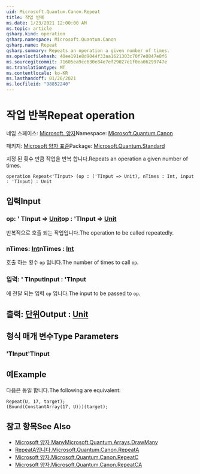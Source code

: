 ```yaml
---
uid: Microsoft.Quantum.Canon.Repeat
title: 작업 반복
ms.date: 1/23/2021 12:00:00 AM
ms.topic: article
qsharp.kind: operation
qsharp.namespace: Microsoft.Quantum.Canon
qsharp.name: Repeat
qsharp.summary: Repeats an operation a given number of times.
ms.openlocfilehash: 40ee191e8d9044f33aa1621303c70f7e0847e8f6
ms.sourcegitcommit: 71605ea9cc630e84e7ef29027e1f0ea06299747e
ms.translationtype: MT
ms.contentlocale: ko-KR
ms.lasthandoff: 01/26/2021
ms.locfileid: "98852240"
---
```

# <a name="repeat-operation"></a><span data-ttu-id="05929-102">작업 반복</span><span class="sxs-lookup"><span data-stu-id="05929-102">Repeat operation</span></span>

<span data-ttu-id="05929-103">네임 스페이스: [Microsoft. 양자](xref:Microsoft.Quantum.Canon)</span><span class="sxs-lookup"><span data-stu-id="05929-103">Namespace: [Microsoft.Quantum.Canon](xref:Microsoft.Quantum.Canon)</span></span>

<span data-ttu-id="05929-104">패키지: [Microsoft 양자 표준](https://nuget.org/packages/Microsoft.Quantum.Standard)</span><span class="sxs-lookup"><span data-stu-id="05929-104">Package: [Microsoft.Quantum.Standard](https://nuget.org/packages/Microsoft.Quantum.Standard)</span></span>


<span data-ttu-id="05929-105">지정 된 횟수 만큼 작업을 반복 합니다.</span><span class="sxs-lookup"><span data-stu-id="05929-105">Repeats an operation a given number of times.</span></span>

```qsharp
operation Repeat<'TInput> (op : ('TInput => Unit), nTimes : Int, input : 'TInput) : Unit
```


## <a name="input"></a><span data-ttu-id="05929-106">입력</span><span class="sxs-lookup"><span data-stu-id="05929-106">Input</span></span>

### <a name="op--tinput--unit"></a><span data-ttu-id="05929-107">op: ' TInput => [Unit](xref:microsoft.quantum.lang-ref.unit)</span><span class="sxs-lookup"><span data-stu-id="05929-107">op : 'TInput => [Unit](xref:microsoft.quantum.lang-ref.unit)</span></span> 

<span data-ttu-id="05929-108">반복적으로 호출 되는 작업입니다.</span><span class="sxs-lookup"><span data-stu-id="05929-108">The operation to be called repeatedly.</span></span>


### <a name="ntimes--int"></a><span data-ttu-id="05929-109">nTimes: [Int](xref:microsoft.quantum.lang-ref.int)</span><span class="sxs-lookup"><span data-stu-id="05929-109">nTimes : [Int](xref:microsoft.quantum.lang-ref.int)</span></span>

<span data-ttu-id="05929-110">호출 하는 횟수 `op` 입니다.</span><span class="sxs-lookup"><span data-stu-id="05929-110">The number of times to call `op`.</span></span>


### <a name="input--tinput"></a><span data-ttu-id="05929-111">입력: ' TInput</span><span class="sxs-lookup"><span data-stu-id="05929-111">input : 'TInput</span></span>

<span data-ttu-id="05929-112">에 전달 되는 입력 `op` 입니다.</span><span class="sxs-lookup"><span data-stu-id="05929-112">The input to be passed to `op`.</span></span>



## <a name="output--unit"></a><span data-ttu-id="05929-113">출력: [단위](xref:microsoft.quantum.lang-ref.unit)</span><span class="sxs-lookup"><span data-stu-id="05929-113">Output : [Unit](xref:microsoft.quantum.lang-ref.unit)</span></span>



## <a name="type-parameters"></a><span data-ttu-id="05929-114">형식 매개 변수</span><span class="sxs-lookup"><span data-stu-id="05929-114">Type Parameters</span></span>

### <a name="tinput"></a><span data-ttu-id="05929-115">'TInput</span><span class="sxs-lookup"><span data-stu-id="05929-115">'TInput</span></span>



## <a name="example"></a><span data-ttu-id="05929-116">예</span><span class="sxs-lookup"><span data-stu-id="05929-116">Example</span></span>

<span data-ttu-id="05929-117">다음은 동일 합니다.</span><span class="sxs-lookup"><span data-stu-id="05929-117">The following are equivalent:</span></span>

```qsharp
Repeat(U, 17, target);
(Bound(ConstantArray(17, U)))(target);
```

## <a name="see-also"></a><span data-ttu-id="05929-118">참고 항목</span><span class="sxs-lookup"><span data-stu-id="05929-118">See Also</span></span>

- [<span data-ttu-id="05929-119">Microsoft 양자 Many</span><span class="sxs-lookup"><span data-stu-id="05929-119">Microsoft.Quantum.Arrays.DrawMany</span></span>](xref:Microsoft.Quantum.Arrays.DrawMany)
- [<span data-ttu-id="05929-120">RepeatA입니다.</span><span class="sxs-lookup"><span data-stu-id="05929-120">Microsoft.Quantum.Canon.RepeatA</span></span>](xref:Microsoft.Quantum.Canon.RepeatA)
- [<span data-ttu-id="05929-121">Microsoft 양자.</span><span class="sxs-lookup"><span data-stu-id="05929-121">Microsoft.Quantum.Canon.RepeatC</span></span>](xref:Microsoft.Quantum.Canon.RepeatC)
- [<span data-ttu-id="05929-122">Microsoft 양자.</span><span class="sxs-lookup"><span data-stu-id="05929-122">Microsoft.Quantum.Canon.RepeatCA</span></span>](xref:Microsoft.Quantum.Canon.RepeatCA)